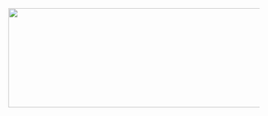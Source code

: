 <div id="header" align="center">
  <img src="https://github.com/vlaice/vlaice/blob/main/gif.gif" width="700" height="200"/>
</div>




